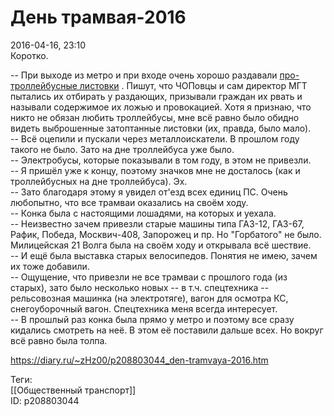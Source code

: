 День трамвая-2016
==================

   
 2016-04-16, 23:10   
  Коротко.   
   
 -- При выходе из метро и при входе очень хорошо раздавали  [про-троллейбусные листовки](http://trolley.city4people.ru/)  . Пишут, что ЧОПовцы и сам директор МГТ пытались их отбирать у раздающих, призывали граждан их рвать и называли содержимое их ложью и провокацией. Хотя я признаю, что никто не обязан любить троллейбусы, мне всё равно было обидно видеть выброшенные затоптанные листовки (их, правда, было мало).   
 -- Всё оцепили и пускали через металлоискатели. В прошлом году такого не было. Зато на дне троллейбуса уже было.   
 -- Электробусы, которые показывали в том году, в этом не привезли.   
 -- Я пришёл уже к концу, поэтому значков мне не досталось (как и троллейбусных на дне троллейбуса). Эх.   
 -- Зато благодаря этому я увидел от'езд всех единиц ПС. Очень любопытно, что все трамваи оказались на своём ходу.   
 -- Конка была с настоящими лошадями, на которых и уехала.   
 -- Неизвестно зачем привезли старые машины типа ГАЗ-12, ГАЗ-67, Рафик, Победа, Москвич-408, Запорожец и пр. Но "Горбатого" не было. Милицейская 21 Волга была на своём ходу и открывала всё шествие.   
 -- И ещё была выставка старых велосипедов. Понятия не имею, зачем их тоже добавили.   
 -- Ощущение, что привезли не все трамваи с прошлого года (из старых), зато было несколько новых -- в т.ч. спецтехника -- рельсовозная машинка (на электротяге), вагон для осмотра КС, снегоуборочный вагон. Спецтехника меня всегда интересует.   
 -- В прошлый раз конка была прямо у метро и поэтому все сразу кидались смотреть на неё. В этом её поставили дальше всех. Но вокруг всё равно была толпа.   
    
 <https://diary.ru/~zHz00/p208803044_den-tramvaya-2016.htm>   
   
 Теги:   
 [[Общественный транспорт]]   
 ID: p208803044